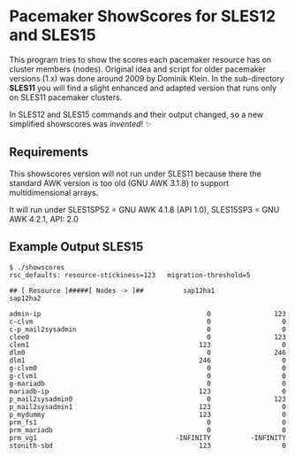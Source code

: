 # Pacemaker ShowScores for SLES12 and SLES15

This program tries to show the scores each pacemaker resource has on cluster members (nodes).
Original idea and script for older pacemaker versions (1.x) was done around 2009 by Dominik Klein.
In the sub-directory **SLES11** you will find a slight enhanced and adapted version that runs only on SLES11 pacemaker clusters.

In SLES12 and SLES15 commands and their output changed, so a new simplified showscores was _invented_!  :sparkles:

## Requirements

This showscores version will not run under SLES11 because there the standard AWK version is too old (GNU AWK 3.1.8) to support multidimensional arrays.

It will run under SLES1SP52 = GNU AWK 4.1.8 (API 1.0), SLES15SP3 = GNU AWK 4.2.1, API: 2.0

## Example Output SLES15

``` shell
$ ./showscores
rsc_defaults: resource-stickiness=123   migration-threshold=5

## [ Resource ]#####[ Nodes -> ]##          sap12ha1           sap12ha2

admin-ip                                          0                123
c-clvm                                            0                  0
c-p_mail2sysadmin                                 0                  0
clee0                                             0                123
clem1                                           123                  0
dlm0                                              0                246
dlm1                                            246                  0
g-clvm0                                           0                  0
g-clvm1                                           0                  0
g-mariadb                                         0                  0
mariadb-ip                                      123                  0
p_mail2sysadmin0                                  0                123
p_mail2sysadmin1                                123                  0
p_mydummy                                       123                  0
prm_fs1                                           0                  0
prm_mariadb                                       0                  0
prm_vg1                                   -INFINITY          -INFINITY
stonith-sbd                                     123                  0
```
<!-- vim:set fileencoding=utf8 fileformat=unix filetype=gfm tabstop=2 expandtab:
$Id: Readme.md,v 1.1 2022/03/03 21:40:11 ralph Exp $ -->
